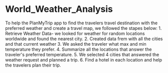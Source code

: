 # World_Weather_Analysis
To help the PlanMyTrip app to find the travelers travel destination with the preferred weather and create a travel map, we followed the stapes below:
    1. Retrieve Weather Data- we looked for weather for random locations worldwide and found the nearest city.
    2. Created  data frem with all the cities and that current weather
    3. We asked the traveler what max and min temperature they prefer.
    4. Summarize all the locations that answer the traveler's preferred temperature.
    5. We selected 4 cities that answered the weather request and planned a trip.
    6. Find a hotel in each location and help the travelers plan their trip.
